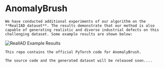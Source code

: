 # AnomalyBrush

    We have conducted additional experiments of our algorithm on the **RealIAD dataset**. The results demonstrate that our method is also capable of generating realistic and diverse industrial defects on this challenging dataset. Some example results are shown below:

![RealIAD Example Results](Generation_on_RealIAD.png)


    This repo contains the official PyTorch code for AnomalyBrush.

    The source code and the generated dataset will be released soon....
